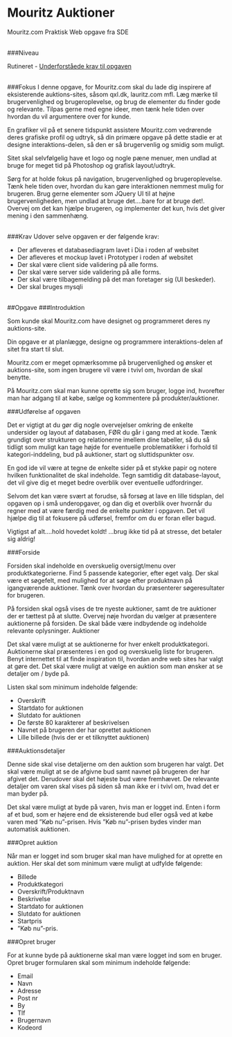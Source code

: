 # Mouritz Auktioner
Mouritz.com Praktisk Web opgave fra SDE

<br>
###Niveau

Rutineret - [Underforståede krav til opgaven](http://www.cvkweb.dk/wi/doku.php?id=hovedforlob:praktiskweb:underforstaedekrav)

<br>
###Fokus
I denne opgave, for Mouritz.com skal du lade dig inspirere af eksisterende auktions-sites, såsom qxl.dk, lauritz.com mfl. Læg mærke til brugervenlighed og brugeroplevelse, og brug de elementer du finder gode og relevante. Tilpas gerne med egne ideer, men tænk hele tiden over hvordan du vil argumentere over for kunde.

En grafiker vil på et senere tidspunkt assistere Mouritz.com vedrørende deres grafiske profil og udtryk, så din primære opgave på dette stadie er at designe interaktions-delen, så den er så brugervenlig og smidig som muligt.

Sitet skal selvfølgelig have et logo og nogle pæne menuer, men undlad at bruge for meget tid på Photoshop og grafisk layout/udtryk.

Sørg for at holde fokus på navigation, brugervenlighed og brugeroplevelse. Tænk hele tiden over, hvordan du kan gøre interaktionen nemmest mulig for brugeren. Brug gerne elementer som JQuery UI til at højne brugervenligheden, men undlad at bruge det….bare for at bruge det!. Overvej om det kan hjælpe brugeren, og implementer det kun, hvis det giver mening i den sammenhæng.

<br>
###Krav
Udover selve opgaven er der følgende krav:

* Der afleveres et databasediagram lavet i Dia i roden af websitet
* Der afleveres et mockup lavet i Prototyper i roden af websitet
* Der skal være client side validering på alle forms.
* Der skal være server side validering på alle forms.
* Der skal være tilbagemelding på det man foretager sig (UI beskeder).
* Der skal bruges mysqli

<br>
##Opgave
###Introduktion

Som kunde skal Mouritz.com have designet og programmeret deres ny auktions-site.

Din opgave er at planlægge, designe og programmere interaktions-delen af sitet fra start til slut.

Mouritz.com er meget opmærksomme på brugervenlighed og ønsker et auktions-site, som ingen brugere vil være i tvivl om, hvordan de skal benytte.

På Mouritz.com skal man kunne oprette sig som bruger, logge ind, hvorefter man har adgang til at købe, sælge og kommentere på produkter/auktioner.

###Udførelse af opgaven

Det er vigtigt at du gør dig nogle overvejelser omkring de enkelte undersider og layout af databasen, FØR du går i gang med at kode. Tænk grundigt over strukturen og relationerne imellem dine tabeller, så du så tidligt som muligt kan tage højde for eventuelle problematikker i forhold til kategori-inddeling, bud på auktioner, start og sluttidspunkter osv.

En god ide vil være at tegne de enkelte sider på et stykke papir og notere hvilken funktionalitet de skal indeholde. Tegn samtidig dit database-layout, det vil give dig et meget bedre overblik over eventuelle udfordringer.

Selvom det kan være svært at forudse, så forsøg at lave en lille tidsplan, del opgaven op i små underopgaver, og dan dig et overblik over hvornår du regner med at være færdig med de enkelte punkter i opgaven. Det vil hjælpe dig til at fokusere på udførsel, fremfor om du er foran eller bagud.

Vigtigst af alt….hold hovedet koldt! …brug ikke tid på at stresse, det betaler sig aldrig!

###Forside

Forsiden skal indeholde en overskuelig oversigt/menu over produktkategorierne. Find 5 passende kategorier, efter eget valg. Der skal være et søgefelt, med mulighed for at søge efter produktnavn på igangværende auktioner. Tænk over hvordan du præsenterer søgeresultater for brugeren.

På forsiden skal også vises de tre nyeste auktioner, samt de tre auktioner der er tættest på at slutte. Overvej nøje hvordan du vælger at præsentere auktionerne på forsiden. De skal både være indbydende og indeholde relevante oplysninger.
Auktioner

Det skal være muligt at se auktionerne for hver enkelt produktkategori. Auktionerne skal præsenteres i en god og overskuelig liste for brugeren. Benyt internettet til at finde inspiration til, hvordan andre web sites har valgt at gøre det. Det skal være muligt at vælge en auktion som man ønsker at se detaljer om / byde på.

Listen skal som minimum indeholde følgende:

* Overskrift
* Startdato for auktionen
* Slutdato for auktionen
* De første 80 karakterer af beskrivelsen
* Navnet på brugeren der har oprettet auktionen
* Lille billede (hvis der er et tilknyttet auktionen)

###Auktionsdetaljer

Denne side skal vise detaljerne om den auktion som brugeren har valgt. Det skal være muligt at se de afgivne bud samt navnet på brugeren der har afgivet det. Derudover skal det højeste bud være fremhævet. De relevante detaljer om varen skal vises på siden så man ikke er i tvivl om, hvad det er man byder på.

Det skal være muligt at byde på varen, hvis man er logget ind. Enten i form af et bud, som er højere end de eksisterende bud eller også ved at købe varen med ”Køb nu”-prisen. Hvis ”Køb nu”-prisen bydes vinder man automatisk auktionen.

###Opret auktion

Når man er logget ind som bruger skal man have mulighed for at oprette en auktion. Her skal det som minimum være muligt at udfylde følgende:

* Billede
* Produktkategori
* Overskrift/Produktnavn
* Beskrivelse
* Startdato for auktionen
* Slutdato for auktionen
* Startpris
* ”Køb nu”-pris.

###Opret bruger

For at kunne byde på auktionerne skal man være logget ind som en bruger. Opret bruger formularen skal som minimum indeholde følgende:

* Email
* Navn
* Adresse
* Post nr
* By
* Tlf
* Brugernavn
* Kodeord



